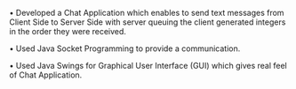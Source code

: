 • Developed a Chat Application which enables to send text messages from Client Side to Server Side with server queuing the client generated integers in the order they were received.

• Used Java Socket Programming to provide a communication.


• Used Java Swings for Graphical User Interface (GUI) which gives real feel of Chat Application.

